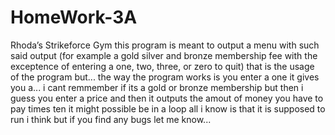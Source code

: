# HomeWork-3A
Rhoda’s Strikeforce Gym
this program is meant to output a menu with such said output (for example a gold silver and bronze membership fee with the exceptence of entering a one, two, three, or zero to quit)
that is the usage of the program but...
the way the program works is you enter a one it gives you a... i cant remmember if its a gold or bronze membership but then i guess you enter a price and then it outputs the amout of money you have to pay times ten it might possible be in a loop
all i know is that it is supposed to run i think but if you find any bugs let me know...
